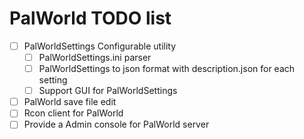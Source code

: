 # PalWorld TODO list
- [ ] PalWorldSettings Configurable utility
  - [ ] PalWorldSettings.ini parser
  - [ ] PalWorldSettings to json format with description.json for each setting
  - [ ] Support GUI for PalWorldSettings
- [ ] PalWorld save file edit
- [ ] Rcon client for PalWorld
- [ ] Provide a Admin console for PalWorld server

